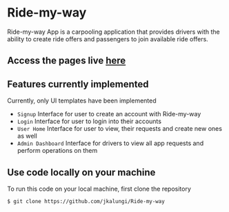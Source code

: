 # Ride-my-way
Ride-my-way App is a carpooling application that provides drivers with the ability to create ride offers and passengers to join available ride offers.

## Access the pages live [here]( https://jkalungi.github.io/Ride-my-way/)
## Features currently implemented

Currently, only UI templates have been implemented
- `Signup` Interface for user to create an account with Ride-my-way
- `Login` Interface for user to login into their accounts
- `User Home` Interface for user to view, their requests and create new ones as well
- `Admin Dashboard` Interface for drivers to view all app requests and perform operations on them

## Use code locally on your machine
To run this code on your local machine, first clone the repository
```
$ git clone https://github.com/jkalungi/Ride-my-way
```

